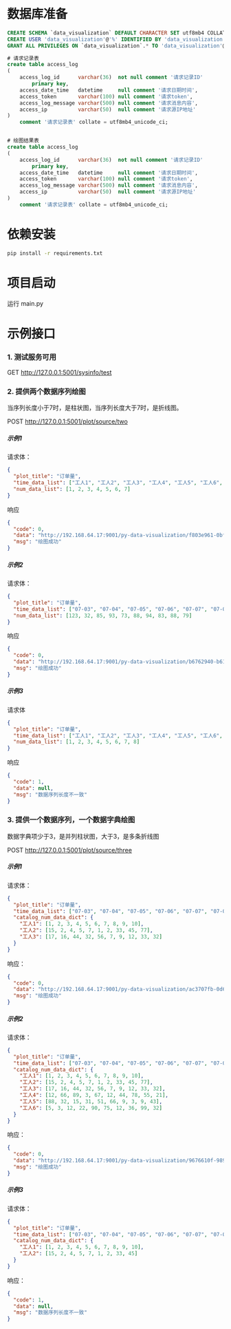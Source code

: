 # 数据库准备

```sql
CREATE SCHEMA `data_visualization` DEFAULT CHARACTER SET utf8mb4 COLLATE utf8mb4_unicode_ci;
CREATE USER 'data_visualization'@'%' IDENTIFIED BY 'data_visualization';
GRANT ALL PRIVILEGES ON `data_visualization`.* TO 'data_visualization'@'%' WITH GRANT OPTION;
```

```sql
# 请求记录表
create table access_log
(
    access_log_id      varchar(36)  not null comment '请求记录ID'
        primary key,
    access_date_time   datetime     null comment '请求日期时间',
    access_token       varchar(100) null comment '请求token',
    access_log_message varchar(500) null comment '请求消息内容',
    access_ip          varchar(50)  null comment '请求源IP地址'
)
    comment '请求记录表' collate = utf8mb4_unicode_ci;


# 绘图结果表
create table access_log
(
    access_log_id      varchar(36)  not null comment '请求记录ID'
        primary key,
    access_date_time   datetime     null comment '请求日期时间',
    access_token       varchar(100) null comment '请求token',
    access_log_message varchar(500) null comment '请求消息内容',
    access_ip          varchar(50)  null comment '请求源IP地址'
)
    comment '请求记录表' collate = utf8mb4_unicode_ci;
```

# 依赖安装

```bash
pip install -r requirements.txt
```

# 项目启动

运行 main.py

# 示例接口

### 1. 测试服务可用

GET http://127.0.0.1:5001/sysinfo/test

### 2. 提供两个数据序列绘图

当序列长度小于7时，是柱状图，当序列长度大于7时，是折线图。

POST http://127.0.0.1:5001/plot/source/two

##### 示例1

请求体：

```json
{
  "plot_title": "订单量",
  "time_data_list": ["工人1", "工人2", "工人3", "工人4", "工人5", "工人6", "工人7"],
  "num_data_list": [1, 2, 3, 4, 5, 6, 7]
}
```

响应

```json
{
  "code": 0,
  "data": "http://192.168.64.17:9001/py-data-visualization/f803e961-0bf0-410e-b387-25592b935b23.png",
  "msg": "绘图成功"
}
```

##### 示例2

请求体：

```json
{
  "plot_title": "订单量",
  "time_data_list": ["07-03", "07-04", "07-05", "07-06", "07-07", "07-08", "07-09", "07-10", "07-11", "07-12"],
  "num_data_list": [123, 32, 85, 93, 73, 88, 94, 83, 88, 79]
}
```

响应

```json
{
  "code": 0,
  "data": "http://192.168.64.17:9001/py-data-visualization/b6762940-b61f-40d6-a8fb-eacb12e5067a.png",
  "msg": "绘图成功"
}
```

##### 示例3

请求体

```json
{
  "plot_title": "订单量",
  "time_data_list": ["工人1", "工人2", "工人3", "工人4", "工人5", "工人6", "工人7"],
  "num_data_list": [1, 2, 3, 4, 5, 6, 7, 8]
}
```

响应

```json
{
  "code": 1,
  "data": null,
  "msg": "数据序列长度不一致"
}
```

### 3. 提供一个数据序列，一个数据字典绘图

数据字典项少于3，是并列柱状图，大于3，是多条折线图

POST http://127.0.0.1:5001/plot/source/three

##### 示例1

请求体：

```json
{
  "plot_title": "订单量",
  "time_data_list": ["07-03", "07-04", "07-05", "07-06", "07-07", "07-08", "07-09", "07-10", "07-11", "07-12"],
  "catalog_num_data_dict": {
    "工人1": [1, 2, 3, 4, 5, 6, 7, 8, 9, 10],
    "工人2": [15, 2, 4, 5, 7, 1, 2, 33, 45, 77],
    "工人3": [17, 16, 44, 32, 56, 7, 9, 12, 33, 32]
  }
}
```

响应：

```json
{
  "code": 0,
  "data": "http://192.168.64.17:9001/py-data-visualization/ac3707fb-0d60-4946-b801-b7a674d1e8bf.png",
  "msg": "绘图成功"
}
```

##### 示例2

请求体：

```json
{
  "plot_title": "订单量",
  "time_data_list": ["07-03", "07-04", "07-05", "07-06", "07-07", "07-08", "07-09", "07-10", "07-11", "07-12"],
  "catalog_num_data_dict": {
    "工人1": [1, 2, 3, 4, 5, 6, 7, 8, 9, 10],
    "工人2": [15, 2, 4, 5, 7, 1, 2, 33, 45, 77],
    "工人3": [17, 16, 44, 32, 56, 7, 9, 12, 33, 32],
    "工人4": [12, 66, 89, 3, 67, 12, 44, 78, 55, 21],
    "工人5": [88, 32, 15, 31, 51, 66, 9, 3, 9, 43],
    "工人6": [5, 3, 12, 22, 90, 75, 12, 36, 99, 32]
  }
}
```

响应：

```json
{
  "code": 0,
  "data": "http://192.168.64.17:9001/py-data-visualization/9676610f-989e-40f7-af47-336eae0c0fd8.png",
  "msg": "绘图成功"
}
```

##### 示例3

请求体：

```json
{
  "plot_title": "订单量",
  "time_data_list": ["07-03", "07-04", "07-05", "07-06", "07-07", "07-08", "07-09", "07-10", "07-11", "07-12"],
  "catalog_num_data_dict": {
    "工人1": [1, 2, 3, 4, 5, 6, 7, 8, 9, 10],
    "工人2": [15, 2, 4, 5, 7, 1, 2, 33, 45]
  }
}
```

响应：

```json
{
  "code": 1,
  "data": null,
  "msg": "数据序列长度不一致"
}
```